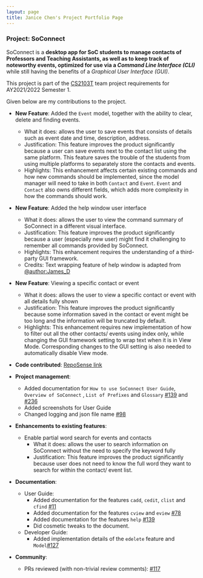 ```yaml
---
layout: page
title: Janice Chen's Project Portfolio Page
---
```


### Project: SoConnect

SoConnect is a **desktop app for SoC students to manage contacts of Professors and Teaching Assistants,
as well as to keep track of noteworthy events, optimized for use via a _Command Line Interface (CLI)_** while still having
the benefits of a _Graphical User Interface (GUI)_. 

This project is part of the [CS2103T](https://nus-cs2103-ay2122s1.github.io/website/) team project requirements for AY2021/2022 Semester 1.

Given below are my contributions to the project.

* **New Feature**: Added the `Event` model, together with the ability to clear, delete and finding events.
    * What it does: allows the user to save events that consists of details such as event date and time, description, address. 
    * Justification: This feature improves the product significantly because a user can save events next to the contact list using the same platform. This feature saves the trouble of the students from using multiple platforms to separately store the contacts and events.
    * Highlights: This enhancement affects certain existing commands and how new commands should be implemented, since the model manager will need to take in both `Contact` and `Event`. `Event` and `Contact` also owns different fields, which adds more complexity in how the commands should work.
   
* **New Feature**: Added the help window user interface
  * What it does: allows the user to view the command summary of SoConnect in a different visual interface. 
  * Justification: This feature improves the product significantly because a user (especially new user) might find it challenging to remember all commands provided by SoConnect.
  * Highlights: This enhancement requires the understanding of a third-party GUI framework.
  * Credits: Text wrapping feature of help window is adapted from [@author:James_D](https://stackoverflow.com/questions/22732013/javafx-tablecolumn-text-wrapping)

* **New Feature**: Viewing a specific contact or event
  * What it does: allows the user to view a specific contact or event with all details fully shown
  * Justification: This feature improves the product significantly because some information saved in the contact or event might be too long and the information will be truncated by default.
  * Highlights: This enhancement requires new implementation of how to filter out all the other contacts/ events using index only, while changing the GUI framework setting to wrap text when it is in View Mode. Corresponding changes to the GUI setting is also needed to automatically disable View mode.
  


* **Code contributed**: [RepoSense link](https://nus-cs2103-ay2122s1.github.io/tp-dashboard/?search=w15-3&sort=groupTitle&sortWithin=title&timeframe=commit&mergegroup=&groupSelect=groupByRepos&breakdown=true&checkedFileTypes=docs~functional-code~test-code~other&since=2021-09-17&tabOpen=true&tabType=zoom&tabAuthor=janjanchen&tabRepo=AY2122S1-CS2103T-W15-3%2Ftp%5Bmaster%5D&authorshipIsMergeGroup=false&authorshipFileTypes=docs~functional-code~test-code&authorshipIsBinaryFileTypeChecked=false&zA=janjanchen&zR=AY2122S1-CS2103T-W15-3%2Ftp%5Bmaster%5D&zACS=199.78947368421052&zS=2021-09-17&zFS=w15-3&zU=2021-11-06&zMG=false&zFTF=commit&zFGS=groupByRepos&zFR=false)



* **Project management**:
  * Added documentation for `How to use SoConnect User Guide`, `Overview of SoConnect` , `List of Prefixes` and `Glossary` [\#139](https://github.com/AY2122S1-CS2103T-W15-3/tp/issues/139) and [\#236](https://github.com/AY2122S1-CS2103T-W15-3/tp/pull/236) 
  * Added screenshots for User Guide
  * Changed logging and json file name [\#98](https://github.com/AY2122S1-CS2103T-W15-3/tp/issues/98)



* **Enhancements to existing features**:
  * Enable partial word search for events and contacts
    * What it does: allows the user to search information on SoConnect without the need to specify the keyword fully
    * Justification: This feature improves the product significantly because user does not need to know the full word they want to search for within the contact/ event list.



* **Documentation**:
    * User Guide:
        * Added documentation for the features `cadd`, `cedit`, `clist` and `cfind` [\#11](https://github.com/AY2122S1-CS2103T-W15-3/tp/issues/11)
        * Added documentation for the features `cview` and `eview` [\#78](https://github.com/AY2122S1-CS2103T-W15-3/tp/issues/78)
        * Added documentation for the features `help` [\#139](https://github.com/AY2122S1-CS2103T-W15-3/tp/issues/139)
        * Did cosmetic tweaks to the document.
    * Developer Guide:
        * Added implementation details of the `edelete` feature and `Model`[\#127](https://github.com/AY2122S1-CS2103T-W15-3/tp/issues/127)
        


* **Community**:
    * PRs reviewed (with non-trivial review comments): [\#117](https://github.com/AY2122S1-CS2103T-W15-3/tp/pull/117)

